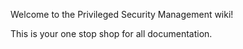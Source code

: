 Welcome to the Privileged Security Management wiki!

This is your one stop shop for all documentation.